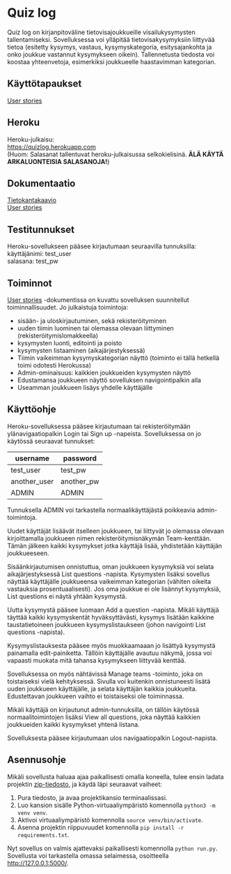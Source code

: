 # Quiz log

Quiz log on kirjanpitoväline tietovisajoukkueille visailukysymysten tallentamiseksi. Sovelluksessa voi ylläpitää tietovisakysymyksiin liittyvää tietoa (esitetty kysymys, vastaus, kysymyskategoria, esitysajankohta ja onko joukkue vastannut kysymykseen oikein). Tallennetusta tiedosta voi koostaa yhteenvetoja, esimerkiksi joukkueelle haastavimman kategorian.  

## Käyttötapaukset
[User stories](/documentation/userstories.md)

## Heroku
Heroku-julkaisu:  
https://quizlog.herokuapp.com  
(Huom: Salasanat tallentuvat heroku-julkaisussa selkokielisinä. **ÄLÄ KÄYTÄ ARKALUONTEISIA SALASANOJA!**)  

## Dokumentaatio
[Tietokantakaavio](/documentation/uml-chart.png)  
[User stories](/documentation/userstories.md)

## Testitunnukset
Heroku-sovellukseen pääsee kirjautumaan seuraavilla tunnuksilla:  
käyttäjänimi: test_user  
salasana: test_pw  

## Toiminnot
[User stories](/documentation/userstories.md) -dokumentissa on kuvattu sovelluksen suunnitellut toiminnallisuudet. Jo julkaistuja toimintoja:  
- sisään- ja uloskirjautuminen, sekä rekisteröityminen
- uuden tiimin luominen tai olemassa olevaan liittyminen (rekisteröitymislomakkeella)
- kysymysten luonti, editointi ja poisto
- kysymysten listaaminen (aikajärjestyksessä)
- Tiimin vaikeimman kysymyskategorian näyttö (toiminto ei tällä hetkellä toimi odotesti Herokussa)
- Admin-ominaisuus: kaikkien joukkueiden kysymysten näyttö
- Edustamansa joukkueen näyttö sovelluksen navigointipalkin alla  
- Useamman joukkueen lisäys yhdelle käyttäjälle

## Käyttöohje
Heroku-sovelluksessa pääsee kirjautumaan tai rekisteröitymään ylänavigaatiopalkin Login tai Sign up -napeista. Sovelluksessa on jo käytössä seuraavat tunnukset:  

| username | password |
| --- | --- |
| test_user | test_pw |
| another_user | another_pw |
| ADMIN | ADMIN |  

Tunnuksella ADMIN voi tarkastella normaalikäyttäjästä poikkeavia admin-toimintoja.

Uudet käyttäjät lisäävät itselleen joukkueen, tai liittyvät jo olemassa olevaan kirjoittamalla joukkueen nimen rekisteröitymisnäkymän Team-kenttään. Tämän jälkeen kaikki kysymykset jotka käyttäjä lisää, yhdistetään käyttäjän joukkueeseen.

Sisäänkirjautumisen onnistuttua, oman joukkueen kysymyksiä voi selata aikajärjestyksessä List questions -napista. Kysymysten lisäksi sovellus näyttää käyttäjälle joukkueensa vaikeimman kategorian (vähiten oikeita vastauksia prosentuaalisesti). Jos oma joukkue ei ole lisännyt kysymyksiä, List questions ei näytä yhtään kysymystä.  

Uutta kysymystä pääsee luomaan Add a question -napista. Mikäli käyttäjä täyttää kaikki kysymyskentät hyväksyttävästi, kysymys lisätään kaikkine taustatietoineen joukkueen kysymyslistaukseen (johon navigointi List questions -napista).

Kysymyslistauksesta pääsee myös muokkaamaaan jo lisättyä kysymystä painamalla edit-painiketta. Tällöin käyttäjälle avautuu näkymä, jossa voi vapaasti muokata mitä tahansa kysymykseen liittyvää kenttää.

Sovelluksessa on myös nähtävissä Manage teams -toiminto, joka on toistaiseksi vielä kehityksessä. Sivulla voi kuitenkin onnistuneesti lisätä uuden joukkueen käyttäjälle, ja selata käyttäjän kaikkia joukkueita. Edustettavan joukkueen vaihto ei toistaiseksi ole toiminnassa. 

Mikäli käyttäjä on kirjautunut admin-tunnuksilla, on tällöin käytössä normaalitoimintojen lisäksi View all questions, joka näyttää kaikkien joukkueiden kaikki kysymykset yhtenä listana.  

Sovelluksesta pääsee kirjautumaan ulos navigaatiopalkin Logout-napista.

## Asennusohje
Mikäli sovellusta haluaa ajaa paikallisesti omalla koneella, tulee ensin ladata projektin [zip-tiedosto](https://github.com/lauripalonen/tietovisatietokanta/archive/master.zip), ja käydä läpi seuraavat vaiheet:  
1. Pura tiedosto, ja avaa projektikansio terminaalissasi.  
2. Luo kansion sisälle Python-virtuaaliympäristö komennolla ```python3 -m venv venv```.  
3. Aktivoi virtuaaliympäristö komennolla ```source venv/bin/activate```.  
4. Asenna projektin riippuvuudet komennolla ```pip install -r requirements.txt```.  

Nyt sovellus on valmis ajattevaksi paikallisesti komennolla ```python run.py```. Sovellusta voi tarkastella omassa selaimessa, osoitteella http://127.0.0.1:5000/.


